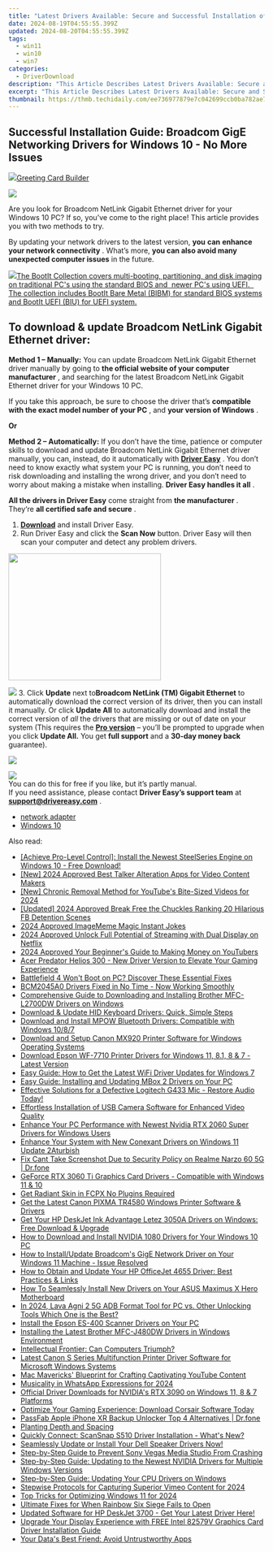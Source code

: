 ```yaml
---
title: "Latest Drivers Available: Secure and Successful Installation of Canoscan LiDE"
date: 2024-08-19T04:55:55.399Z
updated: 2024-08-20T04:55:55.399Z
tags:
  - win11
  - win10
  - win7
categories:
  - DriverDownload
description: "This Article Describes Latest Drivers Available: Secure and Successful Installation of Canoscan LiDE"
excerpt: "This Article Describes Latest Drivers Available: Secure and Successful Installation of Canoscan LiDE"
thumbnail: https://thmb.techidaily.com/ee736977879e7c042699ccb0ba782ae72fcd626a8089f287da01eef91c5139c9.jpg
---
```


## Successful Installation Guide: Broadcom GigE Networking Drivers for Windows 10 - No More Issues

<!-- affiliate ads begin -->
<a href="https://secure.2checkout.com/order/checkout.php?PRODS=2067133&QTY=1&AFFILIATE=108875&CART=1"><img src="https://www.pearlmountainsoft.com/n_img/product/gcb/banScrn.jpg" border="0">Greeting Card Builder</a>
<!-- affiliate ads end -->
![](https://images.drivereasy.com/wp-content/uploads/2018/12/snap000007.png)

 Are you look for Broadcom NetLink Gigabit Ethernet driver for your Windows 10 PC?  If so, you’ve come to the right place! This article provides you with two methods to try.

 By updating your network drivers to the latest version, **you**  **can**  **enhance your network connectivity** . What’s more, **you can also avoid many unexpected computer issues**   in the future.

<!-- affiliate ads begin -->
<a href="https://secure.2checkout.com/order/checkout.php?PRODS=45152810&QTY=1&AFFILIATE=108875&CART=1"> <img src="https://secure.avangate.com/images/merchant/842ca578342915ccb8ae069595ba7233/products/copy_bootit-ss1_178x139.jpg" border="0">The BootIt Collection covers multi-booting, partitioning, and disk imaging on traditional PC's using the standard BIOS and  newer PC's using UEFI.   The collection includes BootIt Bare Metal (BIBM) for standard BIOS systems and BootIt UEFI (BIU) for UEFI system. 
</a>
<!-- affiliate ads end -->
## **To download & update Broadcom NetLink Gigabit Ethernet driver:**

**Method 1 – Manually:**  You can update Broadcom NetLink Gigabit Ethernet driver manually by going to **the official website of your computer manufacturer** , and searching for the latest Broadcom NetLink Gigabit Ethernet driver for your Windows 10 PC.

 If you take this approach, be sure to choose the driver that’s **compatible with the exact model number of your PC** , and **your version of Windows** .

**Or**

**Method 2 – Automatically:**   If you don’t have the time, patience or computer skills to download and update Broadcom NetLink Gigabit Ethernet driver manually, you can, instead, do it automatically with **[Driver Easy](https://tools.techidaily.com/drivereasy/download/)**  .  You don’t need to know exactly what system your PC is running, you don’t need to risk downloading and installing the wrong driver, and you don’t need to worry about making a mistake when installing. **Driver Easy handles it all** .

**All the drivers in Driver Easy** come straight from **the manufacturer** . They‘re **all certified safe and secure** .

1. **[Download](https://tools.techidaily.com/drivereasy/download/)**  and install Driver Easy.
2. Run Driver Easy and click the **Scan Now**  button. Driver Easy will then scan your computer and detect any problem drivers.  
<!-- affiliate ads begin -->
<a href="https://bluettius.sjv.io/c/5597632/2027209/17108" target="_top" id="2027209"><img src="//a.impactradius-go.com/display-ad/17108-2027209" border="0" alt="" width="300" height="250"/></a><img height="0" width="0" src="https://imp.pxf.io/i/5597632/2027209/17108" style="position:absolute;visibility:hidden;" border="0" />
<!-- affiliate ads end -->
![](https://images.drivereasy.com/wp-content/uploads/2018/12/snap000001.png)
3. Click **Update**  next to**Broadcom NetLink (TM) Gigabit Ethernet** to automatically download the correct version of its driver, then you can install it manually. Or click **Update All**  to automatically download and install the correct version of _all_  the drivers that are missing or out of date on your system (This requires the **[Pro version](https://tools.techidaily.com/drivereasy/download/)**  – you’ll be prompted to upgrade when you click **Update All.** You get **full support**  and a **30-day money back**  guarantee).  
<!-- affiliate ads begin -->
<a href="https://store.movavi.com/affiliate.php?ACCOUNT=MOVAVI&AFFILIATE=108875&PATH=https%3A%2F%2Fwww.movavi.com%3FAFFILIATE%3D108875%26RESOURCE%3DMovavi%2BVideo%2BEditor%2Bbox"><img src="https://mcusercontent.com/0885a03ded3d480dca9287f12/images/6d3207fd-9f15-4c21-f0ad-59c68e6a7e2a.png" border="0"></a>
<!-- affiliate ads end -->
![](https://images.drivereasy.com/wp-content/uploads/2018/12/snap000005.png)  
 You can do this for free if you like, but it’s partly manual.  
 If you need assistance, please contact **Driver Easy’s support team** at [**support@drivereasy.com**](https://tools.techidaily.com/drivereasy/download/) .

* [network adapter](https://tools.techidaily.com/drivereasy/download/)
* [Windows 10](https://tools.techidaily.com/drivereasy/download/)

<ins class="adsbygoogle"
     style="display:block"
     data-ad-format="autorelaxed"
     data-ad-client="ca-pub-7571918770474297"
     data-ad-slot="1223367746"></ins>



<ins class="adsbygoogle"
     style="display:block"
     data-ad-client="ca-pub-7571918770474297"
     data-ad-slot="8358498916"
     data-ad-format="auto"
     data-full-width-responsive="true"></ins>

<span class="atpl-alsoreadstyle">Also read:</span>
<div><ul>
<li><a href="https://hardware-updates.techidaily.com/achieve-pro-level-control-install-the-newest-steelseries-engine-on-windows-10-free-download/"><u>[Achieve Pro-Level Control]: Install the Newest SteelSeries Engine on Windows 10 - Free Download!</u></a></li>
<li><a href="https://facebook-video-footage.techidaily.com/new-2024-approved-best-talker-alteration-apps-for-video-content-makers/"><u>[New] 2024 Approved  Best Talker Alteration Apps for Video Content Makers</u></a></li>
<li><a href="https://facebook-video-share.techidaily.com/new-chronic-removal-method-for-youtubes-bite-sized-videos-for-2024/"><u>[New] Chronic Removal Method for YouTube's Bite-Sized Videos for 2024</u></a></li>
<li><a href="https://facebook-video-content.techidaily.com/updated-2024-approved-break-free-the-chuckles-ranking-20-hilarious-fb-detention-scenes/"><u>[Updated] 2024 Approved  Break Free the Chuckles  Ranking 20 Hilarious FB Detention Scenes</u></a></li>
<li><a href="https://article-knowledge.techidaily.com/2024-approved-imagememe-magic-instant-jokes/"><u>2024 Approved  ImageMeme Magic  Instant Jokes</u></a></li>
<li><a href="https://some-guidance.techidaily.com/2024-approved-unlock-full-potential-of-streaming-with-dual-display-on-netflix/"><u>2024 Approved  Unlock Full Potential of Streaming with Dual Display on Netflix</u></a></li>
<li><a href="https://youtube-zero.techidaily.com/approved-your-beginners-guide-to-making-money-on-youtubers/"><u>2024 Approved  Your Beginner's Guide to Making Money on YouTubers</u></a></li>
<li><a href="https://hardware-updates.techidaily.com/acer-predator-helios-300-new-driver-version-to-elevate-your-gaming-experience/"><u>Acer Predator Helios 300 - New Driver Version to Elevate Your Gaming Experience</u></a></li>
<li><a href="https://program-issues.techidaily.com/battlefield-4-wont-boot-on-pc-discover-these-essential-fixes/"><u>Battlefield 4 Won't Boot on PC? Discover These Essential Fixes</u></a></li>
<li><a href="https://hardware-updates.techidaily.com/bcm2045a0-drivers-fixed-in-no-time-now-working-smoothly/"><u>BCM2045A0 Drivers Fixed in No Time - Now Working Smoothly</u></a></li>
<li><a href="https://hardware-updates.techidaily.com/comprehensive-guide-to-downloading-and-installing-brother-mfc-l2700dw-drivers-on-windows/"><u>Comprehensive Guide to Downloading and Installing Brother MFC-L2700DW Drivers on Windows</u></a></li>
<li><a href="https://hardware-updates.techidaily.com/download-and-update-hid-keyboard-drivers-quick-simple-steps/"><u>Download & Update HID Keyboard Drivers: Quick, Simple Steps</u></a></li>
<li><a href="https://hardware-updates.techidaily.com/download-and-install-mpow-bluetooth-drivers-compatible-with-windows-1087/"><u>Download and Install MPOW Bluetooth Drivers: Compatible with Windows 10/8/7</u></a></li>
<li><a href="https://hardware-updates.techidaily.com/download-and-setup-canon-mx920-printer-software-for-windows-operating-systems/"><u>Download and Setup Canon MX920 Printer Software for Windows Operating Systems</u></a></li>
<li><a href="https://hardware-updates.techidaily.com/download-epson-wf-7710-printer-drivers-for-windows-11-81-8-and-7-latest-version/"><u>Download Epson WF-7710 Printer Drivers for Windows 11, 8.1, 8 & 7 - Latest Version</u></a></li>
<li><a href="https://hardware-updates.techidaily.com/easy-guide-how-to-get-the-latest-wifi-driver-updates-for-windows-7/"><u>Easy Guide: How to Get the Latest WiFi Driver Updates for Windows 7</u></a></li>
<li><a href="https://hardware-updates.techidaily.com/easy-guide-installing-and-updating-mbox-2-drivers-on-your-pc/"><u>Easy Guide: Installing and Updating MBox 2 Drivers on Your PC</u></a></li>
<li><a href="https://hardware-updates.techidaily.com/effective-solutions-for-a-defective-logitech-g433-mic-restore-audio-today/"><u>Effective Solutions for a Defective Logitech G433 Mic - Restore Audio Today!</u></a></li>
<li><a href="https://hardware-updates.techidaily.com/effortless-installation-of-usb-camera-software-for-enhanced-video-quality/"><u>Effortless Installation of USB Camera Software for Enhanced Video Quality</u></a></li>
<li><a href="https://hardware-updates.techidaily.com/enhance-your-pc-performance-with-newest-nvidia-rtx-2060-super-drivers-for-windows-users/"><u>Enhance Your PC Performance with Newest Nvidia RTX 2060 Super Drivers for Windows Users</u></a></li>
<li><a href="https://hardware-updates.techidaily.com/enhance-your-system-with-new-conexant-drivers-on-windows-11-update-2aturbish/"><u>Enhance Your System with New Conexant Drivers on Windows 11 Update 2Aturbish</u></a></li>
<li><a href="https://howto.techidaily.com/fix-cant-take-screenshot-due-to-security-policy-on-realme-narzo-60-5g-drfone-by-drfone-fix-android-problems-fix-android-problems/"><u>Fix Cant Take Screenshot Due to Security Policy on Realme Narzo 60 5G | Dr.fone</u></a></li>
<li><a href="https://hardware-updates.techidaily.com/geforce-rtx-3060-ti-graphics-card-drivers-compatible-with-windows-11-and-10/"><u>GeForce RTX 3060 Ti Graphics Card Drivers - Compatible with Windows 11 & 10</u></a></li>
<li><a href="https://ai-vdieo-software.techidaily.com/get-radiant-skin-in-fcpx-no-plugins-required/"><u>Get Radiant Skin in FCPX No Plugins Required</u></a></li>
<li><a href="https://hardware-updates.techidaily.com/get-the-latest-canon-pixma-tr4580-windows-printer-software-and-drivers/"><u>Get the Latest Canon PIXMA TR4580 Windows Printer Software & Drivers</u></a></li>
<li><a href="https://hardware-updates.techidaily.com/get-your-hp-deskjet-ink-advantage-letez-3050a-drivers-on-windows-free-download-and-upgrade/"><u>Get Your HP DeskJet Ink Advantage Letez 3050A Drivers on Windows: Free Download & Upgrade</u></a></li>
<li><a href="https://hardware-updates.techidaily.com/how-to-download-and-install-nvidia-1080-drivers-for-your-windows-10-pc/"><u>How to Download and Install NVIDIA 1080 Drivers for Your Windows 10 PC</u></a></li>
<li><a href="https://hardware-updates.techidaily.com/how-to-installupdate-broadcoms-gige-network-driver-on-your-windows-11-machine-issue-resolved/"><u>How to Install/Update Broadcom's GigE Network Driver on Your Windows 11 Machine - Issue Resolved</u></a></li>
<li><a href="https://hardware-updates.techidaily.com/how-to-obtain-and-update-your-hp-officejet-4655-driver-best-practices-and-links/"><u>How to Obtain and Update Your HP OfficeJet 4655 Driver: Best Practices & Links</u></a></li>
<li><a href="https://hardware-updates.techidaily.com/how-to-seamlessly-install-new-drivers-on-your-asus-maximus-x-hero-motherboard/"><u>How To Seamlessly Install New Drivers on Your ASUS Maximus X Hero Motherboard</u></a></li>
<li><a href="https://android-frp.techidaily.com/in-2024-lava-agni-2-5g-adb-format-tool-for-pc-vs-other-unlocking-tools-which-one-is-the-best-by-drfone-android/"><u>In 2024, Lava Agni 2 5G ADB Format Tool for PC vs. Other Unlocking Tools Which One is the Best?</u></a></li>
<li><a href="https://hardware-updates.techidaily.com/install-the-epson-es-400-scanner-drivers-on-your-pc/"><u>Install the Epson ES-400 Scanner Drivers on Your PC</u></a></li>
<li><a href="https://hardware-updates.techidaily.com/installing-the-latest-brother-mfc-j480dw-drivers-in-windows-environment/"><u>Installing the Latest Brother MFC-J480DW Drivers in Windows Environment</u></a></li>
<li><a href="https://tech-savvy.techidaily.com/intellectual-frontier-can-computers-triumph/"><u>Intellectual Frontier: Can Computers Triumph?</u></a></li>
<li><a href="https://hardware-updates.techidaily.com/latest-canon-s-series-multifunction-printer-driver-software-for-microsoft-windows-systems/"><u>Latest Canon S Series Multifunction Printer Driver Software for Microsoft Windows Systems</u></a></li>
<li><a href="https://youtube-videos.techidaily.com/mac-mavericks-blueprint-for-crafting-captivating-youtube-content/"><u>Mac Mavericks' Blueprint for Crafting Captivating YouTube Content</u></a></li>
<li><a href="https://extra-guidance.techidaily.com/musicality-in-whatsapp-expressions-for-2024/"><u>Musicality in WhatsApp Expressions for 2024</u></a></li>
<li><a href="https://hardware-updates.techidaily.com/official-driver-downloads-for-nvidias-rtx-3090-on-windows-11-8-and-7-platforms/"><u>Official Driver Downloads for NVIDIA's RTX 3090 on Windows 11, 8 & 7 Platforms</u></a></li>
<li><a href="https://hardware-updates.techidaily.com/optimize-your-gaming-experience-download-corsair-software-today/"><u>Optimize Your Gaming Experience: Download Corsair Software Today</u></a></li>
<li><a href="https://iphone-unlock.techidaily.com/passfab-apple-iphone-xr-backup-unlocker-top-4-alternatives-drfone-by-drfone-ios/"><u>PassFab Apple iPhone XR Backup Unlocker Top 4 Alternatives | Dr.fone</u></a></li>
<li><a href="https://hardware-updates.techidaily.com/planting-depth-and-spacing/"><u>Planting Depth and Spacing</u></a></li>
<li><a href="https://hardware-updates.techidaily.com/quickly-connect-scansnap-s510-driver-installation-whats-new/"><u>Quickly Connect: ScanSnap S510 Driver Installation - What's New?</u></a></li>
<li><a href="https://hardware-updates.techidaily.com/seamlessly-update-or-install-your-dell-speaker-drivers-now/"><u>Seamlessly Update or Install Your Dell Speaker Drivers Now!</u></a></li>
<li><a href="https://win-answers.techidaily.com/step-by-step-guide-to-prevent-sony-vegas-media-studio-from-crashing/"><u>Step-by-Step Guide to Prevent Sony Vegas Media Studio From Crashing</u></a></li>
<li><a href="https://hardware-updates.techidaily.com/step-by-step-guide-updating-to-the-newest-nvidia-drivers-for-multiple-windows-versions/"><u>Step-by-Step Guide: Updating to the Newest NVIDIA Drivers for Multiple Windows Versions</u></a></li>
<li><a href="https://hardware-updates.techidaily.com/step-by-step-guide-updating-your-cpu-drivers-on-windows/"><u>Step-by-Step Guide: Updating Your CPU Drivers on Windows</u></a></li>
<li><a href="https://digital-screen-recording.techidaily.com/stepwise-protocols-for-capturing-superior-vimeo-content-for-2024/"><u>Stepwise Protocols for Capturing Superior Vimeo Content for 2024</u></a></li>
<li><a href="https://some-guidance.techidaily.com/top-tricks-for-optimizing-windows-11-for-2024/"><u>Top Tricks for Optimizing Windows 11 for 2024</u></a></li>
<li><a href="https://win-blog.techidaily.com/ultimate-fixes-for-when-rainbow-six-siege-fails-to-open/"><u>Ultimate Fixes for When Rainbow Six Siege Fails to Open</u></a></li>
<li><a href="https://hardware-updates.techidaily.com/updated-software-for-hp-deskjet-3700-get-your-latest-driver-here/"><u>Updated Software for HP DeskJet 3700 - Get Your Latest Driver Here!</u></a></li>
<li><a href="https://hardware-updates.techidaily.com/upgrade-your-display-experience-with-free-intel-82579v-graphics-card-driver-installation-guide/"><u>Upgrade Your Display Experience with FREE Intel 82579V Graphics Card Driver Installation Guide</u></a></li>
<li><a href="https://facebook.techidaily.com/your-datas-best-friend-avoid-untrustworthy-apps/"><u>Your Data's Best Friend: Avoid Untrustworthy Apps</u></a></li>
</ul></div>
